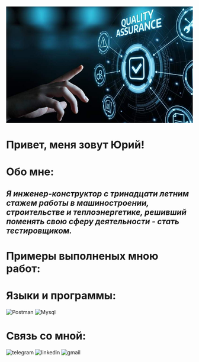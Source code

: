 ![Header](https://github.com/Uri1987/Uri1987/blob/main/assets/quality-assurance-servic_1.jpg__800x500_q80_crop_subject_location-570%2C252_subsampling-2.jpg)
# **Привет, меня зовут Юрий!**

# Обо мне: 
## *Я инженер-конструктор с тринадцати летним стажем работы в машиностроении, строительстве и теплоэнергетике, решивший поменять свою сферу деятельности - стать тестировщиком.*

# Примеры выполненых мною работ:



# Языки и программы:
![Postman](https://img.shields.io/badge/Postman-black?style=for-the-badge&logo=postman&logoSize=auto
)
![Mysql](https://img.shields.io/badge/MySQL-black?style=for-the-badge&logo=mysql&logoColor=%234479A1&logoSize=auto&labelColor=D3D3D3
)




# Связь со мной:
![telegram](https://img.shields.io/badge/telegram-black?style=for-the-badge&logo=telegram&logoColor=%2326A5E4&logoSize=auto&labelColor=white&link=https%3A%2F%2Ft.me%2Fpivovshkafu
)
![linkedin](https://img.shields.io/badge/LinkedIn-black?style=for-the-badge&logo=linkedin&logoColor=%230A66C2&logoSize=auto&labelColor=white&link=https%3A%2F%2Fwww.linkedin.com%2Fin%2Fyury-yakubovich-288872321%2F
)
![gmail](https://img.shields.io/badge/gmail-black?style=for-the-badge&logo=gmail&logoColor=%23EA4335&logoSize=auto&labelColor=white&link=pivovshkafu%40gmail.com
)
